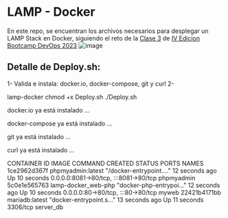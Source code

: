 # LAMP - Docker
En este repo, se encuentran los archivos necesarios para desplegar un LAMP Stack en Docker, siguiendo el reto de la [Clase 3](https://www.youtube.com/live/TSaGCXsyVU4?si=qOZiYKkMzcpQVv0x) de [IV Edicion Bootcamp DevOps 2023](https://www.youtube.com/playlist?list=PLNkefP1xaOeyTQuNnd6HYVPqCWMXn-c5P)
![image](https://github.com/Gastunchy/lamp-docker/assets/97688245/5617e114-f08d-420d-9023-2575c986621e)

## Detalle de Deploy.sh:
1- Valida e instala: docker.io, docker-compose, git y curl
2- 

lamp-docker 
chmod +x Deploy.sh 
./Deploy.sh 

 docker.io ya está instalado ...

 docker-compose ya está instalado ...

 git ya está instalado ...

 curl ya está instalado ...

 CONTAINER ID   IMAGE                 COMMAND                  CREATED          STATUS          PORTS                                   NAMES
1ce2962d367f   phpmyadmin:latest     "/docker-entrypoint.…"   12 seconds ago   Up 10 seconds   0.0.0.0:8081->80/tcp, :::8081->80/tcp   phpmyadmin
5c0e1e565763   lamp-docker_web-php   "docker-php-entrypoi…"   12 seconds ago   Up 10 seconds   0.0.0.0:80->80/tcp, :::80->80/tcp       myweb
22421b4171bb   mariadb:latest        "docker-entrypoint.s…"   13 seconds ago   Up 11 seconds   3306/tcp                                server_db

